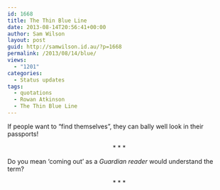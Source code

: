 ```yaml
---
id: 1668
title: The Thin Blue Line
date: 2013-08-14T20:56:41+00:00
author: Sam Wilson
layout: post
guid: http://samwilson.id.au/?p=1668
permalink: /2013/08/14/blue/
views:
  - "1201"
categories:
  - Status updates
tags:
  - quotations
  - Rowan Atkinson
  - The Thin Blue Line
---
```

If people want to &#8220;find themselves&#8221;, they can bally well look in their passports!

<p style="text-align:center">
  * * *
</p>

Do you mean &#8216;coming out&#8217; as a _Guardian reader_ would understand the term?

<p style="text-align:center">
  * * *
</p>
